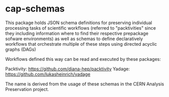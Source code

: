 # cap-schemas


This package holds JSON schema definitions for preserving individual processing tasks of scientific workflows (referred to "packtivities" since they including information where to find their respective prepackage sofware environments) as well as schemas to define declaratively workflows that orchestrate multiple of these steps using directed acyclic graphs (DAGs)

Workflows defined this way can be read and executed by these packages:

Packtivity: https://github.com/diana-hep/packtivity
Yadage: https://github.com/lukasheinrich/yadage 

The name is derived from the usage of these schemas in the CERN Analysis Preservation project.
